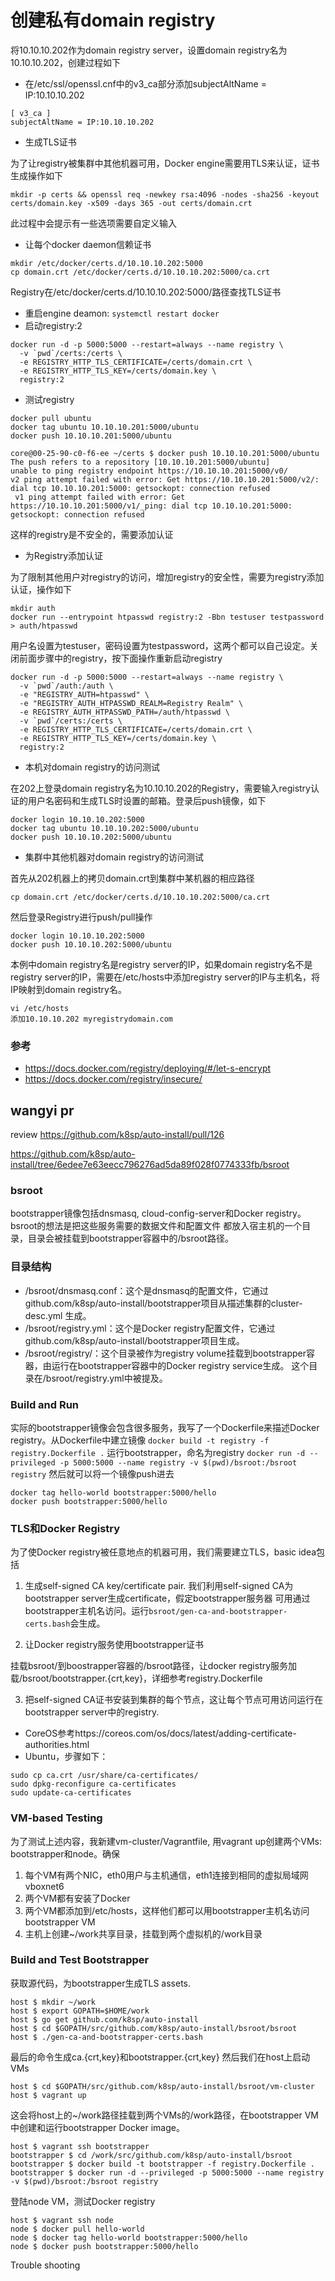# 创建私有domain registry

将10.10.10.202作为domain registry server，设置domain registry名为10.10.10.202，创建过程如下
 -  在/etc/ssl/openssl.cnf中的v3_ca部分添加subjectAltName = IP:10.10.10.202
```
[ v3_ca ]
subjectAltName = IP:10.10.10.202
```
 - 生成TLS证书

为了让registry被集群中其他机器可用，Docker engine需要用TLS来认证，证书生成操作如下
```
mkdir -p certs && openssl req -newkey rsa:4096 -nodes -sha256 -keyout certs/domain.key -x509 -days 365 -out certs/domain.crt  
```
此过程中会提示有一些选项需要自定义输入
 - 让每个docker daemon信赖证书
```
mkdir /etc/docker/certs.d/10.10.10.202:5000
cp domain.crt /etc/docker/certs.d/10.10.10.202:5000/ca.crt 
```
Registry在/etc/docker/certs.d/10.10.10.202:5000/路径查找TLS证书
 - 重启engine deamon:  `systemctl restart docker`
 - 启动registry:2
```
docker run -d -p 5000:5000 --restart=always --name registry \
  -v `pwd`/certs:/certs \
  -e REGISTRY_HTTP_TLS_CERTIFICATE=/certs/domain.crt \
  -e REGISTRY_HTTP_TLS_KEY=/certs/domain.key \
  registry:2
```
 - 测试registry

```
docker pull ubuntu
docker tag ubuntu 10.10.10.201:5000/ubuntu
docker push 10.10.10.201:5000/ubuntu

core@00-25-90-c0-f6-ee ~/certs $ docker push 10.10.10.201:5000/ubuntu
The push refers to a repository [10.10.10.201:5000/ubuntu]
unable to ping registry endpoint https://10.10.10.201:5000/v0/
v2 ping attempt failed with error: Get https://10.10.10.201:5000/v2/: dial tcp 10.10.10.201:5000: getsockopt: connection refused
 v1 ping attempt failed with error: Get https://10.10.10.201:5000/v1/_ping: dial tcp 10.10.10.201:5000: getsockopt: connection refused
```
这样的registry是不安全的，需要添加认证
 - 为Registry添加认证

为了限制其他用户对registry的访问，增加registry的安全性，需要为registry添加认证，操作如下
```
mkdir auth
docker run --entrypoint htpasswd registry:2 -Bbn testuser testpassword > auth/htpasswd
```
用户名设置为testuser，密码设置为testpassword，这两个都可以自己设定。关闭前面步骤中的registry，按下面操作重新启动registry
```
docker run -d -p 5000:5000 --restart=always --name registry \
  -v `pwd`/auth:/auth \
  -e "REGISTRY_AUTH=htpasswd" \
  -e "REGISTRY_AUTH_HTPASSWD_REALM=Registry Realm" \
  -e REGISTRY_AUTH_HTPASSWD_PATH=/auth/htpasswd \
  -v `pwd`/certs:/certs \
  -e REGISTRY_HTTP_TLS_CERTIFICATE=/certs/domain.crt \
  -e REGISTRY_HTTP_TLS_KEY=/certs/domain.key \
  registry:2
```
 - 本机对domain registry的访问测试

在202上登录domain registry名为10.10.10.202的Registry，需要输入registry认证的用户名密码和生成TLS时设置的邮箱。登录后push镜像，如下
```
docker login 10.10.10.202:5000
docker tag ubuntu 10.10.10.202:5000/ubuntu
docker push 10.10.10.202:5000/ubuntu
```
 - 集群中其他机器对domain registry的访问测试

首先从202机器上的拷贝domain.crt到集群中某机器的相应路径
```
cp domain.crt /etc/docker/certs.d/10.10.10.202:5000/ca.crt
```
然后登录Registry进行push/pull操作
```
docker login 10.10.10.202:5000
docker push 10.10.10.202:5000/ubuntu
```
本例中domain registry名是registry server的IP，如果domain registry名不是registry server的IP，需要在/etc/hosts中添加registry server的IP与主机名，将IP映射到domain registry名。
```
vi /etc/hosts
添加10.10.10.202 myregistrydomain.com
```
### 参考
 - https://docs.docker.com/registry/deploying/#/let-s-encrypt
 - https://docs.docker.com/registry/insecure/


## wangyi pr
review https://github.com/k8sp/auto-install/pull/126

https://github.com/k8sp/auto-install/tree/6edee7e63eecc796276ad5da89f028f0774333fb/bsroot

### bsroot

bootstrapper镜像包括dnsmasq, cloud-config-server和Docker registry。bsroot的想法是把这些服务需要的数据文件和配置文件
都放入宿主机的一个目录，目录会被挂载到bootstrapper容器中的/bsroot路径。

### 目录结构

 - /bsroot/dnsmasq.conf：这个是dnsmasq的配置文件，它通过github.com/k8sp/auto-install/bootstrapper项目从描述集群的cluster-desc.yml
 生成。
 - /bsroot/registry.yml：这个是Docker registry配置文件，它通过github.com/k8sp/auto-install/bootstrapper项目生成。
 - /bsroot/registry/：这个目录被作为registry volume挂载到bootstrapper容器，由运行在bootstrapper容器中的Docker registry service生成。
 这个目录在/bsroot/registry.yml中被提及。
 
### Build and Run

实际的bootstrapper镜像会包含很多服务，我写了一个Dockerfile来描述Docker registry。从Dockerfile中建立镜像
  `docker build -t registry -f registry.Dockerfile .`
运行bootstrapper，命名为registry
  `docker run -d --privileged -p 5000:5000 --name registry -v $(pwd)/bsroot:/bsroot registry`
然后就可以将一个镜像push进去
```
docker tag hello-world bootstrapper:5000/hello
docker push bootstrapper:5000/hello
```
### TLS和Docker Registry

为了使Docker registry被任意地点的机器可用，我们需要建立TLS，basic idea包括

 1. 生成self-signed CA key/certificate pair. 我们利用self-signed CA为bootstrapper server生成certificate，假定bootstrapper服务器
 可用通过bootstrapper主机名访问。运行`bsroot/gen-ca-and-bootstrapper-certs.bash`会生成。
 
 2. 让Docker registry服务使用bootstrapper证书
 
 挂载bsroot/到boostrapper容器的/bsroot路径，让docker registry服务加载/bsroot/bootstrapper.{crt,key}，详细参考registry.Dockerfile
 
 3. 把self-signed CA证书安装到集群的每个节点，这让每个节点可用访问运行在bootstrapper server中的registry.

  - CoreOS参考https://coreos.com/os/docs/latest/adding-certificate-authorities.html
  - Ubuntu，步骤如下：

```
sudo cp ca.crt /usr/share/ca-certificates/
sudo dpkg-reconfigure ca-certificates
sudo update-ca-certificates
```

### VM-based Testing

为了测试上述内容，我新建vm-cluster/Vagrantfile, 用vagrant up创建两个VMs: bootstrapper和node。确保

 1. 每个VM有两个NIC，eth0用户与主机通信，eth1连接到相同的虚拟局域网vboxnet6
 2. 两个VM都有安装了Docker
 3. 两个VM都添加到/etc/hosts，这样他们都可以用bootstrapper主机名访问bootstrapper VM
 4. 主机上创建~/work共享目录，挂载到两个虚拟机的/work目录
 
### Build and Test Bootstrapper

获取源代码，为bootstrapper生成TLS assets.
```
host $ mkdir ~/work
host $ export GOPATH=$HOME/work
host $ go get github.com/k8sp/auto-install
host $ cd $GOPATH/src/github.com/k8sp/auto-install/bsroot/bsroot
host $ ./gen-ca-and-bootstrapper-certs.bash
```
最后的命令生成ca.{crt,key}和bootstrapper.{crt,key}
然后我们在host上启动VMs
```
host $ cd $GOPATH/src/github.com/k8sp/auto-install/bsroot/vm-cluster
host $ vagrant up
```
这会将host上的~/work路径挂载到两个VMs的/work路径，在bootstrapper VM中创建和运行bootstrapper Docker image。
```
host $ vagrant ssh bootstrapper
bootstrapper $ cd /work/src/github.com/k8sp/auto-install/bsroot
bootstrapper $ docker build -t bootstrapper -f registry.Dockerfile .
bootstrapper $ docker run -d --privileged -p 5000:5000 --name registry -v $(pwd)/bsroot:/bsroot registry
```
登陆node VM，测试Docker registry
```
host $ vagrant ssh node
node $ docker pull hello-world
node $ docker tag hello-world bootstrapper:5000/hello
node $ docker push bootstrapper:5000/hello
```
Trouble shooting

